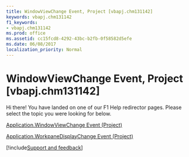 ```yaml
---
title: WindowViewChange Event, Project [vbapj.chm131142]
keywords: vbapj.chm131142
f1_keywords:
- vbapj.chm131142
ms.prod: office
ms.assetid: cc15fcd8-4292-43bc-b2fb-0f58582d5efe
ms.date: 06/08/2017
localization_priority: Normal
---
```



# WindowViewChange Event, Project [vbapj.chm131142]

Hi there! You have landed on one of our F1 Help redirector pages. Please select the topic you were looking for below.

[Application.WindowViewChange Event (Project)](https://msdn.microsoft.com/library/e6a5f884-5bb9-f975-9237-25996b436589%28Office.15%29.aspx)

[Application.WorkpaneDisplayChange Event (Project)](https://msdn.microsoft.com/library/8fad51ed-57f5-a34d-6ef6-f699b605c10c%28Office.15%29.aspx)

[!include[Support and feedback](~/includes/feedback-boilerplate.md)]